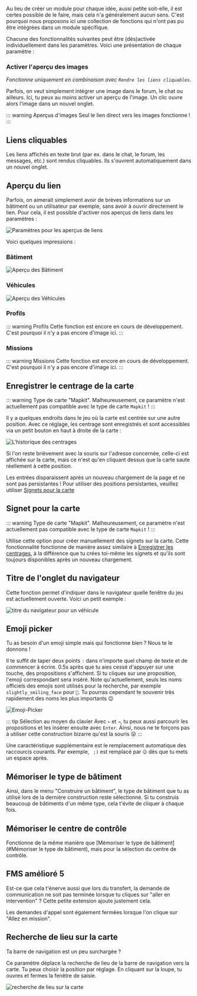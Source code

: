 Au lieu de créer un module pour chaque idée, aussi petite soit-elle, il est certes possible de le faire, mais cela n'a généralement aucun sens. C'est pourquoi nous proposons ici une collection de fonctions qui n'ont pas pu être intégrées dans un module spécifique.

Chacune des fonctionnalités suivantes peut être (dés)activée individuellement dans les paramètres. Voici une présentation de chaque paramètre :

### Activer l'aperçu des images
*Fonctionne uniquement en combinaison avec `Rendre les liens cliquables`*.

Parfois, on veut simplement intégrer une image dans le forum, le chat ou ailleurs. Ici, tu peux au moins activer un aperçu de l'image. Un clic ouvre alors l'image dans un nouvel onglet.

::: warning Aperçus d'images
Seul le lien direct vers les images fonctionne !
:::

## Liens cliquables
Les liens affichés en texte brut (par ex. dans le chat, le forum, les messages, etc.) sont rendus cliquables. Ils s'ouvrent automatiquement dans un nouvel onglet.


## Aperçu du lien
Parfois, on aimerait simplement avoir de brèves informations sur un bâtiment ou un utilisateur par exemple, sans avoir à ouvrir directement le lien. Pour cela, il est possible d'activer nos aperçus de liens dans les paramètres :

![Paramètres pour les aperçus de liens](linkPreview_setting.png)

Voici quelques impressions :

### Bâtiment
![Aperçu des Bâtiment](linkPreview_building.png)

### Véhicules
![Aperçu des Véhicules](linkPreview_vehicle.png)

### Profils
::: warning Profils
Cette fonction est encore en cours de développement. C'est pourquoi il n'y a pas encore d'image ici.
:::

### Missions
::: warning Missions
Cette fonction est encore en cours de développement. C'est pourquoi il n'y a pas encore d'image ici.
:::

## Enregistrer le centrage de la carte

::: warning Type de carte "Mapkit".
Malheureusement, ce paramètre n'est actuellement pas compatible avec le type de carte `Mapkit` !
:::

Il y a quelques endroits dans le jeu où la carte est centrée sur une autre position. Avec ce réglage, les centrage sont enregistrés et sont accessibles via un petit bouton en haut à droite de la carte :

![L'historique des centrages](mapUndo.png)

Si l'on reste brièvement avec la souris sur l'adresse concernée, celle-ci est affichée sur la carte, mais ce n'est qu'en cliquant dessus que la carte saute réellement à cette position.

Les entrées disparaissent après un nouveau chargement de la page et ne sont pas persistantes ! Pour utiliser des positions persistantes, veuillez utiliser [Signets pour la carte](#Signet-pour-la-carte)

## Signet pour la carte

::: warning Type de carte "Mapkit".
Malheureusement, ce paramètre n'est actuellement pas compatible avec le type de carte `Mapkit` !
:::

Utilise cette option pour créer manuellement des signets sur la carte. Cette fonctionnalité fonctionne de manière assez similaire à [Enregistrer les centrages](#Enregistrer-le-centrage-de-la-carte), à la différence que tu crées toi-même les signets et qu'ils sont toujours disponibles après un nouveau chargement.

## Titre de l'onglet du navigateur

Cette fonction permet d'indiquer dans le navigateur quelle fenêtre du jeu est actuellement ouverte. Voici un petit exemple :

![titre du navigateur pour un véhicule](browsertitle.png)

## Emoji picker

Tu as besoin d'un emoji simple mais qui fonctionne bien ? Nous te le donnons !

Il te suffit de taper deux points `:` dans n'importe quel champ de texte et de commencer à écrire. 0.5s après que tu aies cessé d'appuyer sur une touche, des propositions s'affichent. Si tu cliques sur une proposition, l'emoji correspondant sera inséré. Note qu'actuellement, seuls les noms officiels des emojis sont utilisés pour la recherche, par exemple `slightly_smiling_face` pour `🙂`. Tu pourras cependant te souvenir très rapidement des noms les plus importants 😉

![Emoji-Picker](emojipicker.png)

::: tip Sélection au moyen du clavier
Avec `←` et `→`, tu peux aussi parcourir les propositions et les insérer ensuite avec `Enter`. Ainsi, nous ne te forçons pas à utiliser cette construction bizarre qu'est la souris 😜
:::

Une caractéristique supplémentaire est le remplacement automatique des raccourcis courants. Par exemple, ` ;)` est remplacé par `😉` dès que tu mets un espace après.

## Mémoriser le type de bâtiment

Ainsi, dans le menu "Construire un bâtiment", le type de bâtiment que tu as utilisé lors de la dernière construction reste sélectionné. Si tu construis beaucoup de bâtiments d'un même type, cela t'évite de cliquer à chaque fois. 

## Mémoriser le centre de contrôle

Fonctionne de la même manière que [Mémoriser le type de bâtiment](#Mémoriser le type de bâtiment), mais pour la sélection du centre de contrôle.

## FMS amélioré 5

Est-ce que cela t'énerve aussi que lors du transfert, la demande de communication ne soit pas terminée lorsque tu cliques sur "aller en intervention" ? Cette petite extension ajoute justement cela. 

Les demandes d'appel sont également fermées lorsque l'on clique sur "Allez en mission".

## Recherche de lieu sur la carte

Ta barre de navigation est un peu surchargée ?

Ce paramètre déplace la recherche de lieu de la barre de navigation vers la carte. Tu peux choisir la position par réglage. En cliquant sur la loupe, tu ouvres et fermes la fenêtre de saisie.

![recherche de lieu sur la carte](mapsearch.png)
